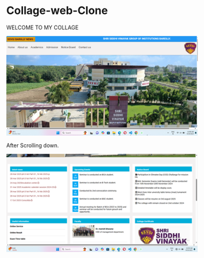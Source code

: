 # Collage-web-Clone
WELCOME TO MY COLLAGE


![image alt](https://github.com/Rajatkashyapp/Collage-web-Clone/blob/406201245705778f88100598ca9aca365cc974f1/Screenshot%202025-09-19%20000910.png)

After Scrolling down.

![image alt](https://github.com/Rajatkashyapp/Collage-web-Clone/blob/87a75dd6f27feafec86f81385ee3eedccd410669/Screenshot%202025-09-19%20000958.png)
